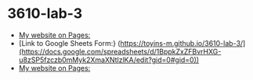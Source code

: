 # 3610-lab-3
- [My website on Pages:](https://toyins-m.github.io/3610-lab-3/)
- [Link to Google Sheets Form:} (https://toyins-m.github.io/3610-lab-3/](https://docs.google.com/spreadsheets/d/1BppkZxZFBvrHXG-u8zSP5fzczb0mMyk2XmaXNtlzlKA/edit?gid=0#gid=0))
- [My website on Pages:](https://toyins-m.github.io/3610-lab-3/](https://docs.google.com/spreadsheets/d/1BppkZxZFBvrHXG-u8zSP5fzczb0mMyk2XmaXNtlzlKA/edit?gid=0#gid=0))
